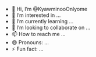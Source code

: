 - 👋 Hi, I’m @KyawminooOnlyome
- 👀 I’m interested in ...
- 🌱 I’m currently learning ...
- 💞️ I’m looking to collaborate on ...
- 📫 How to reach me ...
- 😄 Pronouns: ...
- ⚡ Fun fact: ...

<!---
KyawminooOnlyome/KyawminooOnlyome is a ✨ special ✨ repository because its `README.md` (this file) appears on your GitHub profile.
You can click the Preview link to take a look at your changes.
--->
